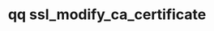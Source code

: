 ---
category: ssl
command: ssl_modify_ca_certificate
keywords: qq, qq_cli, ssl_modify_ca_certificate
optional_options:
- alternate:
  - --certificate
  help: SSL CA certificate file in PEM format
  name: -c
  required: true
permalink: /qq-cli-command-guide/ssl/ssl_modify_ca_certificate.html
positional_options: []
sidebar: qq_cli_command_reference_sidebar
summary: This section explains how to use the <code>qq ssl_modify_ca_certificate</code>
  command.
synopsis: Set SSL CA certificate. This certificate is used to authenticate connections
  to external LDAP servers.
title: qq ssl_modify_ca_certificate
usage: qq ssl_modify_ca_certificate [-h] -c CERTIFICATE
zendesk_source: qq CLI Command Guide

---